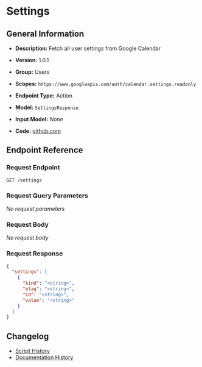 <!-- BEGIN GENERATED CONTENT -->
# Settings

## General Information

- **Description:** Fetch all user settings from Google Calendar

- **Version:** 1.0.1
- **Group:** Users
- **Scopes:** `https://www.googleapis.com/auth/calendar.settings.readonly`
- **Endpoint Type:** Action
- **Model:** `SettingsResponse`
- **Input Model:** _None_
- **Code:** [github.com](https://github.com/NangoHQ/integration-templates/tree/main/integrations/google-calendar/actions/settings.ts)


## Endpoint Reference

### Request Endpoint

`GET /settings`

### Request Query Parameters

_No request parameters_

### Request Body

_No request body_

### Request Response

```json
{
  "settings": [
    {
      "kind": "<string>",
      "etag": "<string>",
      "id": "<string>",
      "value": "<string>"
    }
  ]
}
```

## Changelog

- [Script History](https://github.com/NangoHQ/integration-templates/commits/main/integrations/google-calendar/actions/settings.ts)
- [Documentation History](https://github.com/NangoHQ/integration-templates/commits/main/integrations/google-calendar/actions/settings.md)

<!-- END  GENERATED CONTENT -->

